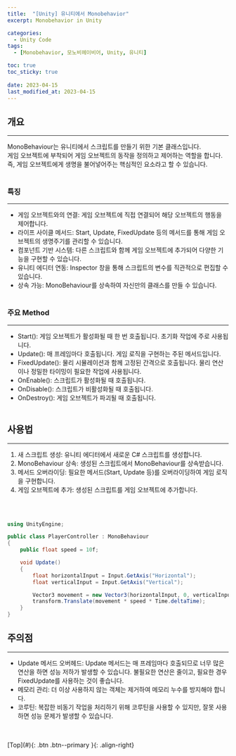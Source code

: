 ```yaml
---
title:  "[Unity] 유니티에서 Monobehavior"
excerpt: Monobehavior in Unity

categories:
  - Unity Code
tags:
  - [Monobehavior, 모노비헤이비어, Unity, 유니티]

toc: true
toc_sticky: true
 
date: 2023-04-15
last_modified_at: 2023-04-15
---
```


## 개요
---
MonoBehaviour는 유니티에서 스크립트를 만들기 위한 기본 클래스입니다. <br>
게임 오브젝트에 부착되어 게임 오브젝트의 동작을 정의하고 제어하는 역할을 합니다. <br>
즉, 게임 오브젝트에게 생명을 불어넣어주는 핵심적인 요소라고 할 수 있습니다.<br><br>

### 특징
---
* 게임 오브젝트와의 연결: 게임 오브젝트에 직접 연결되어 해당 오브젝트의 행동을 제어합니다.
* 라이프 사이클 메서드: Start, Update, FixedUpdate 등의 메서드를 통해 게임 오브젝트의 생명주기를 관리할 수 있습니다.
* 컴포넌트 기반 시스템: 다른 스크립트와 함께 게임 오브젝트에 추가되어 다양한 기능을 구현할 수 있습니다.
* 유니티 에디터 연동: Inspector 창을 통해 스크립트의 변수를 직관적으로 편집할 수 있습니다.
* 상속 가능: MonoBehaviour를 상속하여 자신만의 클래스를 만들 수 있습니다.
<br><br>

### 주요 Method
---
* Start(): 게임 오브젝트가 활성화될 때 한 번 호출됩니다. 초기화 작업에 주로 사용됩니다.
* Update(): 매 프레임마다 호출됩니다. 게임 로직을 구현하는 주된 메서드입니다.
* FixedUpdate(): 물리 시뮬레이션과 함께 고정된 간격으로 호출됩니다. 물리 연산이나 정밀한 타이밍이 필요한 작업에 사용됩니다.
* OnEnable(): 스크립트가 활성화될 때 호출됩니다.
* OnDisable(): 스크립트가 비활성화될 때 호출됩니다.
* OnDestroy(): 게임 오브젝트가 파괴될 때 호출됩니다.
<br><br>

## 사용법
---

1. 새 스크립트 생성: 유니티 에디터에서 새로운 C# 스크립트를 생성합니다.
2. MonoBehaviour 상속: 생성된 스크립트에서 MonoBehaviour를 상속받습니다.
3. 메서드 오버라이딩: 필요한 메서드(Start, Update 등)를 오버라이딩하여 게임 로직을 구현합니다.
4. 게임 오브젝트에 추가: 생성된 스크립트를 게임 오브젝트에 추가합니다.

<br><br>

```c#
using UnityEngine;

public class PlayerController : MonoBehaviour
{
    public float speed = 10f;

    void Update()
    {
        float horizontalInput = Input.GetAxis("Horizontal");
        float verticalInput = Input.GetAxis("Vertical");

        Vector3 movement = new Vector3(horizontalInput, 0, verticalInput);
        transform.Translate(movement * speed * Time.deltaTime);
    }
}
```

## 주의점
---
* Update 메서드 오버헤드: Update 메서드는 매 프레임마다 호출되므로 너무 많은 연산을 하면 성능 저하가 발생할 수 있습니다. 불필요한 연산은 줄이고, 필요한 경우 FixedUpdate를 사용하는 것이 좋습니다.
* 메모리 관리: 더 이상 사용하지 않는 객체는 제거하여 메모리 누수를 방지해야 합니다.
* 코루틴: 복잡한 비동기 작업을 처리하기 위해 코루틴을 사용할 수 있지만, 잘못 사용하면 성능 문제가 발생할 수 있습니다.
<br><br>

<br>
[Top](#){: .btn .btn--primary }{: .align-right}